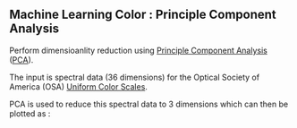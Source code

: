 
## Machine Learning Color : Principle Component Analysis

Perform dimensioanlity reduction using [Principle Component Analysis](https://scikit-learn.org/1.5/auto_examples/decomposition/plot_pca_iris.html) ([PCA](https://scikit-learn.org/dev/modules/generated/sklearn.decomposition.PCA.html)). 

The input is spectral data (36 dimensions) for the Optical Society of America (OSA) [Uniform Color Scales](https://en.wikipedia.org/wiki/OSA-UCS).

PCA is used to reduce this spectral data to 3 dimensions which can then be plotted as :



